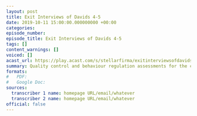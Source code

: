 ```yaml
---
layout: post
title: Exit Interviews of Davids 4-5
date: 2019-10-11 15:00:00.000000000 +00:00
categories: 
episode_number: 
episode_title: Exit Interviews of Davids 4-5
tags: []
content_warnings: []
voiced: []
acast_url: https://play.acast.com/s/stellarfirma/exitinterviewsofdavids4-5
summary: Quality control and behaviour regulation assessments for the clone assistants of Design Consultant Trexel Geistman. Batch 0432, Davids 4-5.
formats:
#   PDF: 
#   Google Doc: 
sources:
  transcriber 1 name: homepage URL/email/whatever
  transcriber 2 name: homepage URL/email/whatever
official: false
---
```



